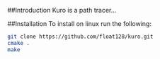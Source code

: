 ##Introduction
Kuro is a path tracer...

##Installation
To install on linux run the following:
```bash
git clone https://github.com/float128/kuro.git
cmake .
make
```
